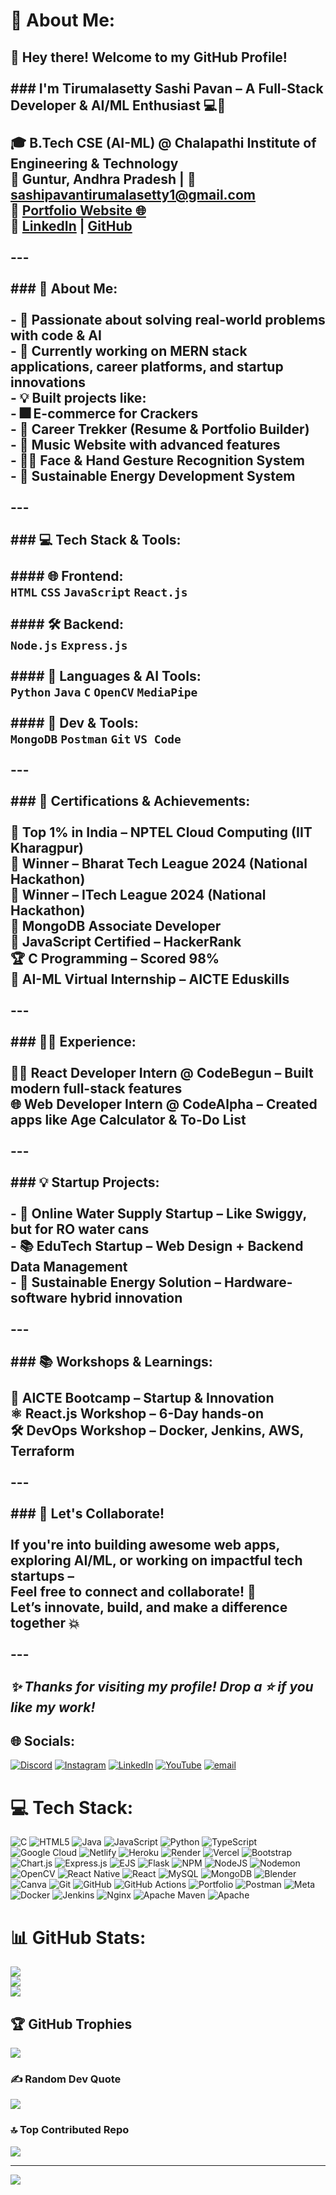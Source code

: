 # 💫 About Me:
## 👋 Hey there! Welcome to my GitHub Profile!<br><br>### I'm **Tirumalasetty Sashi Pavan** – A Full-Stack Developer & AI/ML Enthusiast 💻🤖<br><br>🎓 **B.Tech CSE (AI-ML)** @ Chalapathi Institute of Engineering & Technology  <br>📍 Guntur, Andhra Pradesh | 📧 sashipavantirumalasetty1@gmail.com  <br>🔗 [Portfolio Website 🌐](https://tirumalasetty-sashi-pavan.netlify.app/)  <br>🔗 [LinkedIn](https://www.linkedin.com/in/tirumalasetty-sashi-pavan-a76624269/) | [GitHub](https://github.com/T-sashi-pavan)<br><br>---<br><br>### 🚀 About Me:<br><br>- 🌟 Passionate about solving real-world problems with code & AI  <br>- 🔭 Currently working on **MERN stack applications**, **career platforms**, and **startup innovations**<br>- 💡 Built projects like:  <br>  - 🎆 **E-commerce for Crackers**  <br>  - 🧠 **Career Trekker** (Resume & Portfolio Builder)  <br>  - 🎵 **Music Website** with advanced features  <br>  - 🧏‍♂️ **Face & Hand Gesture Recognition System**  <br>  - 🔋 **Sustainable Energy Development System**<br><br>---<br><br>### 💻 Tech Stack & Tools:<br><br>#### 🌐 Frontend:<br>`HTML` `CSS` `JavaScript` `React.js`<br><br>#### 🛠️ Backend:<br>`Node.js` `Express.js`<br><br>#### 🧠 Languages & AI Tools:<br>`Python` `Java` `C` `OpenCV` `MediaPipe`<br><br>#### 🔧 Dev & Tools:<br>`MongoDB` `Postman` `Git` `VS Code`<br><br>---<br><br>### 📜 Certifications & Achievements:<br><br>🏅 **Top 1% in India** – NPTEL Cloud Computing (IIT Kharagpur)  <br>🥇 **Winner** – Bharat Tech League 2024 (National Hackathon)  <br>🥇 **Winner** – ITech League 2024 (National Hackathon)  <br>💼 **MongoDB Associate Developer**  <br>📜 **JavaScript Certified** – HackerRank  <br>🏆 **C Programming** – Scored 98%  <br>📘 **AI-ML Virtual Internship** – AICTE Eduskills<br><br>---<br><br>### 👨‍💼 Experience:<br><br>🧑‍💻 **React Developer Intern** @ CodeBegun – Built modern full-stack features  <br>🌐 **Web Developer Intern** @ CodeAlpha – Created apps like Age Calculator & To-Do List<br><br>---<br><br>### 💡 Startup Projects:<br><br>- 🚰 **Online Water Supply Startup** – Like Swiggy, but for RO water cans  <br>- 📚 **EduTech Startup** – Web Design + Backend Data Management  <br>- 🌿 **Sustainable Energy Solution** – Hardware-software hybrid innovation  <br><br>---<br><br>### 📚 Workshops & Learnings:<br><br>🧠 AICTE Bootcamp – Startup & Innovation  <br>⚛️ React.js Workshop – 6-Day hands-on  <br>🛠️ DevOps Workshop – Docker, Jenkins, AWS, Terraform<br><br>---<br><br>### 🤝 Let's Collaborate!<br><br>If you're into building awesome web apps, exploring AI/ML, or working on impactful tech startups –  <br>**Feel free to connect and collaborate!** 🚀  <br>Let’s **innovate**, **build**, and **make a difference** together 💥<br><br>---<br><br>_✨ Thanks for visiting my profile! Drop a ⭐ if you like my work!_<br>


## 🌐 Socials:
[![Discord](https://img.shields.io/badge/Discord-%237289DA.svg?logo=discord&logoColor=white)](https://discord.gg/https://discord.com/channels/@me) [![Instagram](https://img.shields.io/badge/Instagram-%23E4405F.svg?logo=Instagram&logoColor=white)](https://instagram.com/https://www.instagram.com/sessi_pavan?igsh=MTQ3N3l3ZnlhaG5ydQ==) [![LinkedIn](https://img.shields.io/badge/LinkedIn-%230077B5.svg?logo=linkedin&logoColor=white)](https://linkedin.com/in/https://www.linkedin.com/in/tirumalasetty-sashi-pavan-a76624269/) [![YouTube](https://img.shields.io/badge/YouTube-%23FF0000.svg?logo=YouTube&logoColor=white)](https://youtube.com/@https://youtube.com/@sarvagna_innovation?si=VlDzlHCtoXPbslMZ) [![email](https://img.shields.io/badge/Email-D14836?logo=gmail&logoColor=white)](mailto:sashipavantirumalasetty1@gmail.com) 

# 💻 Tech Stack:
![C](https://img.shields.io/badge/c-%2300599C.svg?style=for-the-badge&logo=c&logoColor=white) ![HTML5](https://img.shields.io/badge/html5-%23E34F26.svg?style=for-the-badge&logo=html5&logoColor=white) ![Java](https://img.shields.io/badge/java-%23ED8B00.svg?style=for-the-badge&logo=openjdk&logoColor=white) ![JavaScript](https://img.shields.io/badge/javascript-%23323330.svg?style=for-the-badge&logo=javascript&logoColor=%23F7DF1E) ![Python](https://img.shields.io/badge/python-3670A0?style=for-the-badge&logo=python&logoColor=ffdd54) ![TypeScript](https://img.shields.io/badge/typescript-%23007ACC.svg?style=for-the-badge&logo=typescript&logoColor=white) ![Google Cloud](https://img.shields.io/badge/GoogleCloud-%234285F4.svg?style=for-the-badge&logo=google-cloud&logoColor=white) ![Netlify](https://img.shields.io/badge/netlify-%23000000.svg?style=for-the-badge&logo=netlify&logoColor=#00C7B7) ![Heroku](https://img.shields.io/badge/heroku-%23430098.svg?style=for-the-badge&logo=heroku&logoColor=white) ![Render](https://img.shields.io/badge/Render-%46E3B7.svg?style=for-the-badge&logo=render&logoColor=white) ![Vercel](https://img.shields.io/badge/vercel-%23000000.svg?style=for-the-badge&logo=vercel&logoColor=white) ![Bootstrap](https://img.shields.io/badge/bootstrap-%238511FA.svg?style=for-the-badge&logo=bootstrap&logoColor=white) ![Chart.js](https://img.shields.io/badge/chart.js-F5788D.svg?style=for-the-badge&logo=chart.js&logoColor=white) ![Express.js](https://img.shields.io/badge/express.js-%23404d59.svg?style=for-the-badge&logo=express&logoColor=%2361DAFB) ![EJS](https://img.shields.io/badge/ejs-%23B4CA65.svg?style=for-the-badge&logo=ejs&logoColor=black) ![Flask](https://img.shields.io/badge/flask-%23000.svg?style=for-the-badge&logo=flask&logoColor=white) ![NPM](https://img.shields.io/badge/NPM-%23CB3837.svg?style=for-the-badge&logo=npm&logoColor=white) ![NodeJS](https://img.shields.io/badge/node.js-6DA55F?style=for-the-badge&logo=node.js&logoColor=white) ![Nodemon](https://img.shields.io/badge/NODEMON-%23323330.svg?style=for-the-badge&logo=nodemon&logoColor=%BBDEAD) ![OpenCV](https://img.shields.io/badge/opencv-%23white.svg?style=for-the-badge&logo=opencv&logoColor=white) ![React Native](https://img.shields.io/badge/react_native-%2320232a.svg?style=for-the-badge&logo=react&logoColor=%2361DAFB) ![React](https://img.shields.io/badge/react-%2320232a.svg?style=for-the-badge&logo=react&logoColor=%2361DAFB) ![MySQL](https://img.shields.io/badge/mysql-4479A1.svg?style=for-the-badge&logo=mysql&logoColor=white) ![MongoDB](https://img.shields.io/badge/MongoDB-%234ea94b.svg?style=for-the-badge&logo=mongodb&logoColor=white) ![Blender](https://img.shields.io/badge/blender-%23F5792A.svg?style=for-the-badge&logo=blender&logoColor=white) ![Canva](https://img.shields.io/badge/Canva-%2300C4CC.svg?style=for-the-badge&logo=Canva&logoColor=white) ![Git](https://img.shields.io/badge/git-%23F05033.svg?style=for-the-badge&logo=git&logoColor=white) ![GitHub](https://img.shields.io/badge/github-%23121011.svg?style=for-the-badge&logo=github&logoColor=white) ![GitHub Actions](https://img.shields.io/badge/github%20actions-%232671E5.svg?style=for-the-badge&logo=githubactions&logoColor=white) ![Portfolio](https://img.shields.io/badge/Portfolio-%23000000.svg?style=for-the-badge&logo=firefox&logoColor=#FF7139) ![Postman](https://img.shields.io/badge/Postman-FF6C37?style=for-the-badge&logo=postman&logoColor=white) ![Meta](https://img.shields.io/badge/Meta-%230467DF.svg?style=for-the-badge&logo=Meta&logoColor=white) ![Docker](https://img.shields.io/badge/docker-%230db7ed.svg?style=for-the-badge&logo=docker&logoColor=white) ![Jenkins](https://img.shields.io/badge/jenkins-%232C5263.svg?style=for-the-badge&logo=jenkins&logoColor=white) ![Nginx](https://img.shields.io/badge/nginx-%23009639.svg?style=for-the-badge&logo=nginx&logoColor=white) ![Apache Maven](https://img.shields.io/badge/Apache%20Maven-C71A36?style=for-the-badge&logo=Apache%20Maven&logoColor=white) ![Apache](https://img.shields.io/badge/apache-%23D42029.svg?style=for-the-badge&logo=apache&logoColor=white)
# 📊 GitHub Stats:
![](https://github-readme-stats.vercel.app/api?username=T-sashi-pavan&theme=gruvbox&hide_border=false&include_all_commits=true&count_private=true)<br/>
![](https://nirzak-streak-stats.vercel.app/?user=T-sashi-pavan&theme=gruvbox&hide_border=false)<br/>
![](https://github-readme-stats.vercel.app/api/top-langs/?username=T-sashi-pavan&theme=gruvbox&hide_border=false&include_all_commits=true&count_private=true&layout=compact)

## 🏆 GitHub Trophies
![](https://github-profile-trophy.vercel.app/?username=T-sashi-pavan&theme=radical&no-frame=false&no-bg=true&margin-w=4)

### ✍️ Random Dev Quote
![](https://quotes-github-readme.vercel.app/api?type=horizontal&theme=radical)

### 🔝 Top Contributed Repo
![](https://github-contributor-stats.vercel.app/api?username=T-sashi-pavan&limit=5&theme=dark&combine_all_yearly_contributions=true)

---
[![](https://visitcount.itsvg.in/api?id=T-sashi-pavan&icon=0&color=0)](https://visitcount.itsvg.in)

<!-- Proudly created with GPRM ( https://gprm.itsvg.in ) -->
